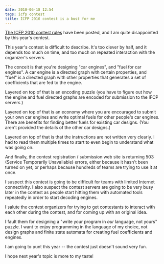 ```yaml
---
date: 2010-06-18 12:54
tags: icfp contest
title: ICFP 2010 contest is a bust for me
---
```


[The ICFP 2010 contest rules](http://icfpcontest.org/2010/) have been posted,
and I am quite disappointed by this year's contest.

This year's contest is difficult to describe. It's too clever by half, and it
depends too much on time, and too much on repeated interaction with the
organizer's servers.

The conceit is that you're designing "car engines", and "fuel for car
engines". A car engine is a directed graph with certain properties, and "fuel"
is a directed graph with other properties that generates a set of coefficients
that are fed to the engine.

Layered on top of that is an encoding puzzle (you have to figure out how the
engine and fuel directed graphs are encoded for submission to the IFCP
servers.)

Layered on top of that is an economy where you are encouraged to submit your
own car engines and write optimal fuels for other people's car engines. There
are benefits for finding better fuels for existing car designs. (You aren't
provided the details of the other car designs.)

Layered on top of that is that the instructions are not written very clearly.
I had to read them multiple times to start to even begin to understand what
was going on.

And finally, the contest registration / submission web site is returning 503
(Service Temporarily Unavailable) errors, either because it hasn't been turned
on yet, or perhaps because hundreds of teams are trying to use it at once.

I suspect this contest is going to be difficult for teams with limited
Internet connectivity. I also suspect the contest servers are going to be very
busy later in the contest as people start hitting them with automated tools
repeatedly in order to start decoding engines.

I salute the contest organizers for trying to get contestants to interact with
each other during the contest, and for coming up with an original idea.

I fault them for designing a "write your program in _our_ language, not yours"
puzzle. I want to enjoy programming in the language of my choice, not design
graphs and finite state automata for creating fuel coefficients and engines.

I am going to punt this year -- the contest just doesn't sound very fun.

I hope next year's topic is more to my taste!
